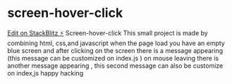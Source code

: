 # screen-hover-click

[Edit on StackBlitz ⚡️](https://stackblitz.com/edit/screan-hover-click)
Screen-hover-click
This small project is made by combining html, css,and javascript when the page load you have an empty blue screen and after clicking on the screen there is a message appearing (this message can be customized on index.js ) on mouse leaving there is another message appearing , this second message can also be customize on index,js 
happy hacking 